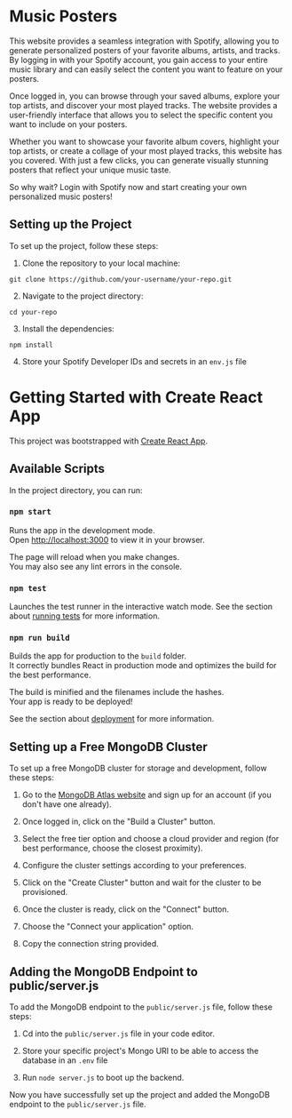 # Music Posters

This website provides a seamless integration with Spotify, allowing you to generate personalized posters of your favorite albums, artists, and tracks. By logging in with your Spotify account, you gain access to your entire music library and can easily select the content you want to feature on your posters.

Once logged in, you can browse through your saved albums, explore your top artists, and discover your most played tracks. The website provides a user-friendly interface that allows you to select the specific content you want to include on your posters.

Whether you want to showcase your favorite album covers, highlight your top artists, or create a collage of your most played tracks, this website has you covered. With just a few clicks, you can generate visually stunning posters that reflect your unique music taste.

So why wait? Login with Spotify now and start creating your own personalized music posters!

## Setting up the Project

To set up the project, follow these steps:

1. Clone the repository to your local machine:

  ```
  git clone https://github.com/your-username/your-repo.git
  ```

2. Navigate to the project directory:

  ```
  cd your-repo
  ```

3. Install the dependencies:

  ```
  npm install
  ```

4. Store your Spotify Developer IDs and secrets in an `env.js` file

# Getting Started with Create React App

This project was bootstrapped with [Create React App](https://github.com/facebook/create-react-app).

## Available Scripts

In the project directory, you can run:

### `npm start`

Runs the app in the development mode.\
Open [http://localhost:3000](http://localhost:3000) to view it in your browser.

The page will reload when you make changes.\
You may also see any lint errors in the console.

### `npm test`

Launches the test runner in the interactive watch mode.
See the section about [running tests](https://facebook.github.io/create-react-app/docs/running-tests) for more information.

### `npm run build`

Builds the app for production to the `build` folder.\
It correctly bundles React in production mode and optimizes the build for the best performance.

The build is minified and the filenames include the hashes.\
Your app is ready to be deployed!

See the section about [deployment](https://facebook.github.io/create-react-app/docs/deployment) for more information.

## Setting up a Free MongoDB Cluster

To set up a free MongoDB cluster for storage and development, follow these steps:

1. Go to the [MongoDB Atlas website](https://www.mongodb.com/cloud/atlas) and sign up for an account (if you don't have one already).

2. Once logged in, click on the "Build a Cluster" button.

3. Select the free tier option and choose a cloud provider and region (for best performance, choose the closest proximity).

4. Configure the cluster settings according to your preferences.

5. Click on the "Create Cluster" button and wait for the cluster to be provisioned.

6. Once the cluster is ready, click on the "Connect" button.

7. Choose the "Connect your application" option.

8. Copy the connection string provided.

## Adding the MongoDB Endpoint to public/server.js

To add the MongoDB endpoint to the `public/server.js` file, follow these steps:

1. Cd into the `public/server.js` file in your code editor.

2. Store your specific project's Mongo URI to be able to access the database in an `.env` file

3. Run `node server.js` to boot up the backend.

Now you have successfully set up the project and added the MongoDB endpoint to the `public/server.js` file.
